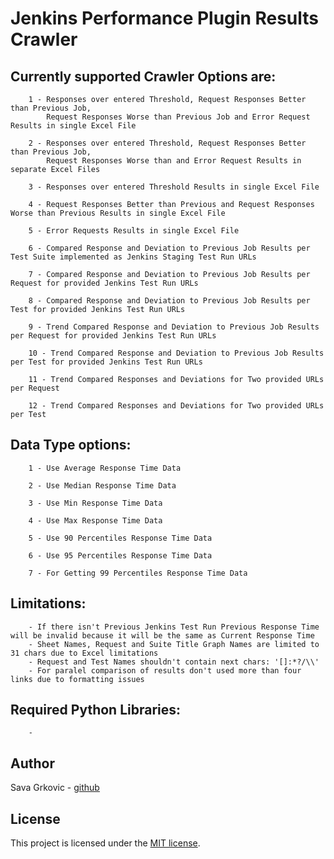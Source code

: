 # Jenkins Performance Plugin Results Crawler

## Currently supported Crawler Options are:
        
        1 - Responses over entered Threshold, Request Responses Better than Previous Job, 
            Request Responses Worse than Previous Job and Error Request Results in single Excel File
                
        2 - Responses over entered Threshold, Request Responses Better than Previous Job, 
            Request Responses Worse than and Error Request Results in separate Excel Files
                
        3 - Responses over entered Threshold Results in single Excel File
            
        4 - Request Responses Better than Previous and Request Responses Worse than Previous Results in single Excel File
            
        5 - Error Requests Results in single Excel File
            
        6 - Compared Response and Deviation to Previous Job Results per Test Suite implemented as Jenkins Staging Test Run URLs
            
        7 - Compared Response and Deviation to Previous Job Results per Request for provided Jenkins Test Run URLs
        
        8 - Compared Response and Deviation to Previous Job Results per Test for provided Jenkins Test Run URLs
        
        9 - Trend Compared Response and Deviation to Previous Job Results per Request for provided Jenkins Test Run URLs
        
        10 - Trend Compared Response and Deviation to Previous Job Results per Test for provided Jenkins Test Run URLs
        
        11 - Trend Compared Responses and Deviations for Two provided URLs per Request
        
        12 - Trend Compared Responses and Deviations for Two provided URLs per Test
        
        
## Data Type options:
        
        1 - Use Average Response Time Data
        
        2 - Use Median Response Time Data
        
        3 - Use Min Response Time Data
        
        4 - Use Max Response Time Data
        
        5 - Use 90 Percentiles Response Time Data
        
        6 - Use 95 Percentiles Response Time Data
        
        7 - For Getting 99 Percentiles Response Time Data
        
## Limitations:
   
        - If there isn't Previous Jenkins Test Run Previous Response Time will be invalid because it will be the same as Current Response Time
        - Sheet Names, Request and Suite Title Graph Names are limited to 31 chars due to Excel limitations
        - Request and Test Names shouldn't contain next chars: '[]:*?/\\'
        - For paralel comparison of results don't used more than four links due to formatting issues
        
## Required Python Libraries:
   
        -
        
## Author

Sava Grkovic - [github](https://github.com/savagrk)

## License

This project is licensed under the [MIT license](/LICENSE).
